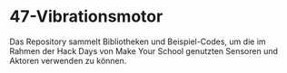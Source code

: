 # 47-Vibrationsmotor
 Das Repository sammelt Bibliotheken und Beispiel-Codes, um die im Rahmen der Hack Days von Make Your School genutzten Sensoren und Aktoren verwenden zu können.

